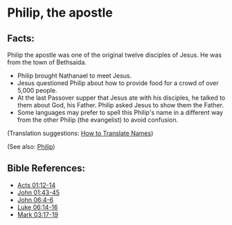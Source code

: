 # Philip, the apostle #

## Facts: ##

Philip the apostle was one of the original twelve disciples of Jesus. He was from the town of Bethsaida.

* Philip brought Nathanael to meet Jesus.
* Jesus questioned Philip about how to provide food for a crowd of over 5,000 people.
* At the last Passover supper that Jesus ate with his disciples, he talked to them about God, his Father. Philip asked Jesus to show them the Father.
* Some languages may prefer to spell this Philip's name in a different way from the other Philip (the evangelist) to avoid confusion.

(Translation suggestions: [How to Translate Names](en/ta-vol1/translate/man/translate-names))

(See also: [Philip](../other/philip.md))

## Bible References: ##

* [Acts 01:12-14](en/tn/act/help/01/12)
* [John 01:43-45](en/tn/jhn/help/01/43)
* [John 06:4-6](en/tn/jhn/help/06/04)
* [Luke 06:14-16](en/tn/luk/help/06/14)
* [Mark 03:17-19](en/tn/mrk/help/03/17)